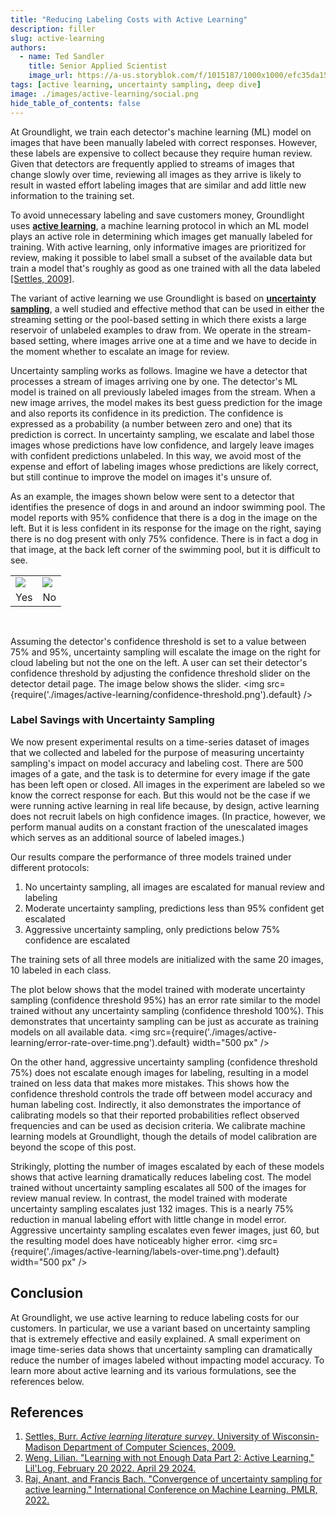 ```yaml
---
title: "Reducing Labeling Costs with Active Learning"
description: filler
slug: active-learning
authors:
  - name: Ted Sandler
    title: Senior Applied Scientist
    image_url: https://a-us.storyblok.com/f/1015187/1000x1000/efc35da152/sandlert.jpg
tags: [active learning, uncertainty sampling, deep dive]
image: ./images/active-learning/social.png
hide_table_of_contents: false
---
```


At Groundlight, we train each detector's machine learning (ML) model on images that have been manually labeled with correct responses. However, these labels are expensive to collect because they require human review. Given that detectors are frequently applied to streams of images that change slowly over time, reviewing all images as they arrive is likely to result in wasted effort labeling images that are similar and add little new information to the training set.

To avoid unnecessary labeling and save customers money, Groundlight uses **[active learning](https://en.wikipedia.org/wiki/Active_learning_(machine_learning))**, a machine learning protocol in which an ML model plays an active role in determining which images get manually labeled for training. With active learning, only informative images are prioritized for review, making it possible to label small a subset of the available data but train a model that's roughly as good as one trained with all the data labeled [\[Settles, 2009\]](https://minds.wisconsin.edu/handle/1793/60660).

<!-- truncate -->

The variant of active learning we use Groundlight is based on **[uncertainty sampling](https://lilianweng.github.io/posts/2022-02-20-active-learning/#uncertainty-sampling)**, a well studied and effective method that can be used in either the streaming setting or the pool-based setting in which there exists a large reservoir of unlabeled examples to draw from. We operate in the stream-based setting, where images arrive one at a time and we have to decide in the moment whether to escalate an image for review.

Uncertainty sampling works as follows. Imagine we have a detector that processes a stream of images arriving one by one. The detector's ML model is trained on all previously labeled images from the stream. When a new image arrives, the model makes its best guess prediction for the image and also reports its confidence in its prediction. The confidence is expressed as a probability (a number between zero and one) that its prediction is correct. In uncertainty sampling, we escalate and label those images whose predictions have low confidence, and largely leave images with confident predictions unlabeled. In this way, we avoid most of the expense and effort of labeling images whose predictions are likely correct, but still continue to improve the model on images it's unsure of.

As an example, the images shown below were sent to a detector that identifies the presence of dogs in and around an indoor swimming pool. The model reports with 95% confidence that there is a dog in the image on the left. But it is less confident in its response for the image on the right, saying there is no dog present with only 75% confidence. There is in fact a dog in that image, at the back left corner of the swimming pool, but it is difficult to see.
<table cellspacing="0" cellpadding="0">
<center>
<tr>
  <td><img src={require('./images/active-learning/dog-conf-high.png').default} /></td>
  <td><img src={require('./images/active-learning/dog-conf-low.png').default} /></td>
</tr>
<tr><td>Yes</td><td>No</td></tr>
</center>
</table>

<br/>

Assuming the detector's confidence threshold is set to a value between 75% and 95%, uncertainty sampling will escalate the image on the right for cloud labeling but not the one on the left. A user can set their detector's confidence threshold by adjusting the confidence threshold slider on the detector detail page. The image below shows the slider.
<img src={require('./images/active-learning/confidence-threshold.png').default} />
<br/>

### Label Savings with Uncertainty Sampling

We now present experimental results on a time-series dataset of images that we collected and labeled for the purpose of measuring uncertainty sampling's impact on model accuracy and labeling cost. There are 500 images of a gate, and the task is to determine for every image if the gate has been left open or closed. All images in the experiment are labeled so we know the correct response for each. But this would not be the case if we were running active learning in real life because, by design, active learning does not recruit labels on high confidence images. (In practice, however, we perform manual audits on a constant fraction of the unescalated images which serves as an additional source of labeled images.)

Our results compare the performance of three models trained under different protocols:
1. No uncertainty sampling, all images are escalated for manual review and labeling
2. Moderate uncertainty sampling, predictions less than 95% confident get escalated
3. Aggressive uncertainty sampling, only predictions below 75% confidence are escalated

The training sets of all three models are initialized with the same 20 images, 10 labeled in each class.

The plot below shows that the model trained with moderate uncertainty sampling (confidence threshold 95%) has an error rate similar to the model trained without any uncertainty sampling (confidence threshold 100%). This demonstrates that uncertainty sampling can be just as accurate as training models on all available data.
<img
 src={require('./images/active-learning/error-rate-over-time.png').default} 
 width="500 px"
/>

On the other hand, aggressive uncertainty sampling (confidence threshold 75%) does not escalate enough images for labeling, resulting in a model trained on less data that makes more mistakes. This shows how the confidence threshold controls the trade off between model accuracy and human labeling cost. Indirectly, it also demonstrates the importance of calibrating models so that their reported probabilities reflect observed frequencies and can be used as decision criteria. We calibrate machine learning models at Groundlight, though the details of model calibration are beyond the scope of this post.

Strikingly, plotting the number of images escalated by each of these models shows that active learning dramatically reduces labeling cost. The model trained without uncertainty sampling escalates all 500 of the images for review manual review. In contrast, the model trained with moderate uncertainty sampling escalates just 132 images. This is a nearly 75% reduction in manual labeling effort with little change in model error. Aggressive uncertainty sampling escalates even fewer images, just 60, but the resulting model does have noticeably higher error.
<img
 src={require('./images/active-learning/labels-over-time.png').default}
 width="500 px"
/>


## Conclusion

At Groundlight, we use active learning to reduce labeling costs for our customers. In particular, we use a variant based on uncertainty sampling that is extremely effective and easily explained. A small experiment on image time-series data shows that uncertainty sampling can dramatically reduce the number of images labeled without impacting model accuracy. To learn more about active learning and its various formulations, see the references below.

## References

1. [Settles, Burr. *Active learning literature survey*. University of Wisconsin-Madison Department of Computer Sciences, 2009.](https://minds.wisconsin.edu/handle/1793/60660)
2. [Weng, Lilian. "Learning with not Enough Data Part 2: Active Learning." Lil'Log, February 20 2022. April 29 2024.](https://lilianweng.github.io/posts/2022-02-20-active-learning/)
3. [Raj, Anant, and Francis Bach. "Convergence of uncertainty sampling for active learning." International Conference on Machine Learning. PMLR, 2022.](https://proceedings.mlr.press/v162/raj22a.html)
